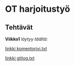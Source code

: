 # OT harjoitustyö #
## Tehtävät ##
**Viikko1**  *löytyy täältä:* 

[linkki komentorivi.txt](https://github.com/sanikemppainen/ot-harjoitustyo/blob/main/laskarit/viikko1/komentorivi.txt)

[linkki gitlog.txt](https://github.com/sanikemppainen/ot-harjoitustyo/blob/main/laskarit/viikko1/gitlog.txt)
